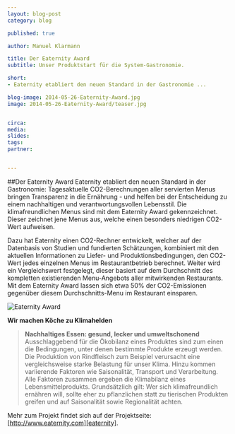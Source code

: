 ```yaml
---
layout: blog-post
category: blog

published: true

author: Manuel Klarmann

title: Der Eaternity Award
subtitle: Unser Produktstart für die System-Gastronomie.

short: 
- Eaternity etabliert den neuen Standard in der Gastronomie ...

blog-image: 2014-05-26-Eaternity-Award.jpg
image: 2014-05-26-Eaternity-Award/teaser.jpg


circa: 
media: 
slides:
tags:
partner:


---
```




##Der Eaternity Award
Eaternity etabliert den neuen Standard in der Gastronomie: Tagesaktuelle CO2-Berechnungen aller servierten Menus bringen Transparenz in die Ernährung - und helfen bei der Entscheidung zu einem nachhaltigen und verantwortungsvollen Lebensstil. Die klimafreundlichen Menus sind mit dem Eaternity Award gekennzeichnet. Dieser zeichnet jene Menus aus, welche einen besonders niedrigen CO2-Wert aufweisen.

Dazu hat Eaternity einen CO2-Rechner entwickelt, welcher auf der Datenbasis von Studien und fundierten Schätzungen, kombiniert mit den aktuellen Informationen zu Liefer- und Produktionsbedingungen, den CO2-Wert jedes einzelnen Menus im Restaurantbetrieb berechnet. Weiter wird ein Vergleichswert festgelegt, dieser basiert auf dem Durchschnitt des kompletten existierenden Menu-Angebots aller mitwirkenden Restaurants. Mit dem Eaternity Award lassen sich etwa 50% der CO2-Emissionen gegenüber diesem Durchschnitts-Menu im Restaurant einsparen.


![Eaternity Award](/images/blog/2014-05-26-Eaternity-Award/award.jpg "Eaternity Award")


**Wir machen Köche zu Klimahelden**



> **Nachhaltiges Essen: gesund, lecker und umweltschonend**
> Ausschlaggebend für die Ökobilanz eines Produktes sind zum einen die Bedingungen, unter denen bestimmte Produkte erzeugt werden. Die Produktion von Rindfleisch zum Beispiel verursacht eine vergleichsweise starke Belastung für unser Klima. Hinzu kommen variierende Faktoren wie Saisonalität, Transport und Verarbeitung. Alle Faktoren zusammen ergeben die Klimabilanz eines Lebensmittelprodukts. Grundsätzlich gilt: Wer sich klimafreundlich ernähren will, sollte eher zu pflanzlichen statt zu tierischen Produkten greifen und auf Saisonalität sowie Regionalität achten.



Mehr zum Projekt findet sich auf der Projektseite: [http://www.eaternity.com][eaternity].

[compass]:http://www.compass-group.ch
[IUNR]:http://www.iunr.zhaw.ch/de.html
[eaternity]:http://www.eaternity.com






